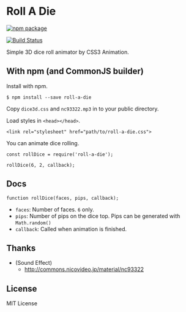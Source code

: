 # Roll A Die
[![npm package](https://img.shields.io/npm/v/roll-a-die.svg?style=flat-square)](https://www.npmjs.org/package/roll-a-die)

[![Build Status](https://img.shields.io/travis/chukwumaijem/roll-a-die.svg?style=flat-square)](https://travis-ci.org/chukwumaijem/roll-a-die)


Simple 3D dice roll animator by CSS3 Animation.


## With npm (and CommonJS builder)
Install with npm.
```
$ npm install --save roll-a-die
```

Copy `dice3d.css` and `nc93322.mp3` in to your public directory.

Load styles in `<head></head>`.
```
<link rel="stylesheet" href="path/to/roll-a-die.css">
```

You can animate dice rolling.
```
const rollDice = require('roll-a-die');

rollDice(6, 2, callback);
```

## Docs
```
function rollDice(faces, pips, callback);
```

* `faces`: Number of faces. `6` only.
* `pips`: Number of pips on the dice top. Pips can be generated with `Math.random()`
* `callback`: Called when animation is finished.

## Thanks
* (Sound Effect)
   * http://commons.nicovideo.jp/material/nc93322

## License
MIT License